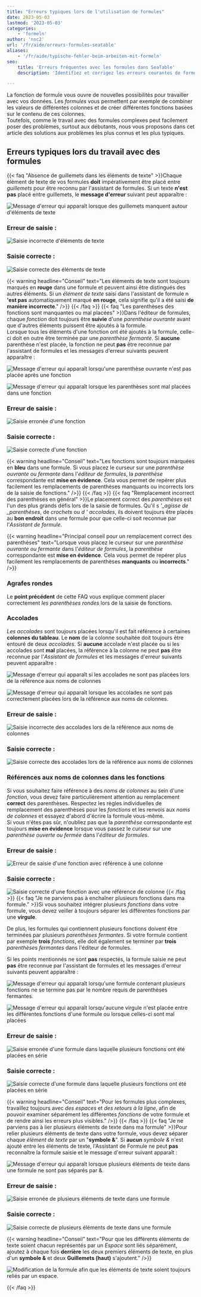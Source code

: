 ```yaml
---
title: "Erreurs typiques lors de l'utilisation de formules"
date: 2023-05-03
lastmod: '2023-05-03'
categories:
    - 'formeln'
author: 'nsc2'
url: '/fr/aide/erreurs-formules-seatable'
aliases:
    - '/fr/aide/typische-fehler-beim-arbeiten-mit-formeln'
seo:
    title: 'Erreurs fréquentes avec les formules dans SeaTable'
    description: 'Identifiez et corrigez les erreurs courantes de formules SeaTable : guillemets, parenthèses, virgules et références pour des calculs exacts et sans souci.'

---
```


La fonction de formule vous ouvre de nouvelles possibilités pour travailler avec vos données. Les _formules_ vous permettent par exemple de combiner les valeurs de différentes colonnes et de créer différentes fonctions basées sur le contenu de ces colonnes.  
Toutefois, comme le travail avec des formules complexes peut facilement poser des problèmes, surtout aux débutants, nous vous proposons dans cet article des solutions aux problèmes les plus connus et les plus typiques.

## Erreurs typiques lors du travail avec des formules

{{< faq "Absence de guillemets dans les éléments de texte" >}}Chaque élément de texte de vos formules **doit** impérativement être placé entre _guillemets_ pour être reconnu par l'assistant de formules. Si un texte **n'est pas** placé entre guillemets, le **message d'erreur** suivant peut apparaître :

![Message d'erreur qui apparaît lorsque des guillemets manquent autour d'éléments de texte](images/Fehlermeldung-fehlende-Anfuehrungszeichen-bei-Textelementen.png)

### Erreur de saisie :

![Saisie incorrecte d'éléments de texte](images/fehlerhafte-eingabe-anfuehrungszeichen.png)

### Saisie correcte :

![Saisie correcte des éléments de texte](images/richtige-eingabe-anfuehrungszeichen.png)

{{< warning  headline="Conseil"  text="Les éléments de texte sont toujours marqués en **rouge** dans une formule et peuvent ainsi être distingués des autres éléments. Si un _élément de texte_ saisi dans l'assistant de formule n **'est pas** automatiquement marqué **en rouge**, cela signifie qu'il a été saisi **de manière incorrecte**." />}}
{{< /faq >}}
{{< faq "Les parenthèses des fonctions sont manquantes ou mal placées" >}}Dans l'éditeur de formules, chaque _fonction_ doit toujours être **suivie** d'une _parenthèse ouvrante_ avant que d'autres éléments puissent être ajoutés à la formule.  
Lorsque tous les éléments d'une fonction ont été ajoutés à la formule, celle-ci doit en outre être terminée par une _parenthèse fermante_. Si **aucune** parenthèse n'est placée, la fonction ne peut **pas** être reconnue par l'assistant de formules et les messages d'erreur suivants peuvent apparaître :

![Message d'erreur qui apparaît lorsqu'une parenthèse ouvrante n'est pas placée après une fonction](images/Fehlermeldung-bei-fehlender-Klammer-nach-einer-Funktion.png)

![Message d'erreur qui apparaît lorsque les parenthèses sont mal placées dans une fonction](images/fehlermeldung-klammern-bei-funktion-falsch-gesetzt.png)

### Erreur de saisie :

![Saisie erronée d'une fonction](images/fehlerhafte-eingabe-funktion-1.png)

### Saisie correcte :

![Saisie correcte d'une fonction](images/korrekte-eingabe-funktion-1.png)

{{< warning  headline="Conseil"  text="Les fonctions sont toujours marquées en **bleu** dans une formule. Si vous placez le curseur sur une _parenthèse ouvrante ou fermante_ dans l'_éditeur de formules_, la _parenthèse_ correspondante est **mise en évidence**. Cela vous permet de repérer plus facilement les remplacements de parenthèses manquants ou incorrects lors de la saisie de fonctions." />}}
{{< /faq >}}
{{< faq "Remplacement incorrect des parenthèses en général" >}}Le placement correct des _parenthèses_ est l'un des plus grands défis lors de la saisie de formules. Qu'il s _'\_agisse de \_parenthèses_, de _crochets_ ou _d_ _'_ _accolades_, ils doivent toujours être placés au **bon endroit** dans une formule pour que celle-ci soit reconnue par l'_Assistant de formule_.

{{< warning  headline="Principal conseil pour un remplacement correct des parenthèses"  text="Lorsque vous placez le curseur sur une _parenthèse ouvrante ou fermante_ dans l'_éditeur de formules_, la _parenthèse_ correspondante est **mise en évidence**. Cela vous permet de repérer plus facilement les remplacements de parenthèses **manquants** ou **incorrects**." />}}

### Agrafes rondes

Le **point précédent** de cette FAQ vous explique comment placer correctement _les parenthèses rondes_ lors de la saisie de fonctions.

### Accolades

_Les accolades_ sont toujours placées lorsqu'il est fait référence à certaines **colonnes du tableau**. Le **nom** de la colonne souhaitée doit toujours être entouré de deux _accolades_. Si **aucune** accolade n'est placée ou si les accolades sont **mal** placées, la référence à la colonne ne peut **pas** être reconnue par l'_Assistant de formules_ et les messages d'erreur suivants peuvent apparaître :

![Message d'erreur qui apparaît si les accolades ne sont pas placées lors de la référence aux noms de colonnes](images/fehlermeldung-keine-geschweiften-klammern.png)

![Message d'erreur qui apparaît lorsque les accolades ne sont pas correctement placées lors de la référence aux noms de colonnes.](images/fehlermeldung-geschweifte-klammern-falsch-gesetzt-1.png)

### Erreur de saisie :

![Saisie incorrecte des accolades lors de la référence aux noms de colonnes](images/fehlerhafte-eingabe-geschweifte-klammern-1.png)

### Saisie correcte :

![Saisie correcte des accolades lors de la référence aux noms de colonnes](images/korrekte-eingabe.geschweifte-klammern.png)

### Références aux noms de colonnes dans les fonctions

Si vous souhaitez faire référence à des _noms de colonnes_ au sein d'une _fonction_, vous devez faire particulièrement attention au remplacement **correct** des parenthèses. Respectez les règles individuelles de remplacement des parenthèses pour les _fonctions_ et les renvois aux _noms de colonnes_ et essayez d'abord d'écrire la formule vous-même.  
Si vous n'êtes pas sûr, n'oubliez pas que la _parenthèse_ correspondante est toujours **mise en évidence** lorsque vous passez le curseur sur une _parenthèse ouverte ou fermée_ dans l'_éditeur de formules_.

### Erreur de saisie :

![Erreur de saisie d'une fonction avec référence à une colonne](images/fehlerhafte-eingabe-einer-funktion-mit-spaltenverweis.png)

### Saisie correcte :

![Saisie correcte d'une fonction avec une référence de colonne](images/korrekte-eingabe-einer-funktion-mit-spaltenverweis.png)
{{< /faq >}}
{{< faq "Je ne parviens pas à enchaîner plusieurs fonctions dans ma formule." >}}Si vous souhaitez intégrer plusieurs _fonctions_ dans votre formule, vous devez veiller à toujours séparer les différentes fonctions par une **virgule**.

De plus, les formules qui contiennent plusieurs fonctions doivent être terminées par plusieurs _parenthèses fermantes_. Si votre formule contient par exemple **trois** _fonctions_, elle doit également se terminer par **trois** _parenthèses fermantes_ dans l'éditeur de formules.

Si les points mentionnés ne sont **pas** respectés, la formule saisie ne peut **pas** être reconnue par l'assistant de formules et les messages d'erreur suivants peuvent apparaître :

![Message d'erreur qui apparaît lorsqu'une formule contenant plusieurs fonctions ne se termine pas par le nombre requis de parenthèses fermantes.](images/fehlermeldung-zu-weinge-klammern-am-ende-der-formel.png)

![Message d'erreur qui apparaît lorsqu'aucune virgule n'est placée entre les différentes fonctions d'une formule ou lorsque celles-ci sont mal placées](images/fehlermeldung-falsche-kommasetzung.png)

### Erreur de saisie :

![Saisie erronée d'une formule dans laquelle plusieurs fonctions ont été placées en série ](images/fehlerhafte-eingabe-einer-formel-mit-mehreren-funktionen.png)

### Saisie correcte :

![Saisie correcte d'une formule dans laquelle plusieurs fonctions ont été placées en série ](images/korrekte-eingabe-formel-mit-mehreren-funktionen.png)

{{< warning  headline="Conseil"  text="Pour les formules plus complexes, travaillez toujours avec _des espaces_ et _des retours à la ligne_, afin de pouvoir examiner séparément les différentes _fonctions_ de votre formule et de rendre ainsi les erreurs plus visibles." />}}
{{< /faq >}}
{{< faq "Je ne parviens pas à lier plusieurs éléments de texte dans ma formule" >}}Pour relier plusieurs éléments de texte dans votre formule, vous devez séparer chaque _élément de texte_ par un "**symbole &**". Si **aucun** _symbole &_ n'est ajouté entre les éléments de texte, l'Assistant de Formule ne peut **pas** reconnaître la formule saisie et le message d'erreur suivant apparaît :

![Message d'erreur qui apparaît lorsque plusieurs éléments de texte dans une formule ne sont pas séparés par &.](images/Fehlermeldung-bei-fehlendenen-zwischen-Textelementen.png)

### Erreur de saisie :

![Saisie erronée de plusieurs éléments de texte dans une formule](images/fehlerhafte-Eingabe-mehrere-Textelemente.png)

### Saisie correcte :

![Saisie correcte de plusieurs éléments de texte dans une formule](images/korrekte-Eingabe-mehrere-Textelemente.png)

{{< warning headline="Conseil" text="Pour que les différents éléments de texte soient chacun représentés par un _Espace_ sont liés séparément, ajoutez à chaque fois **derrière** les deux premiers éléments de texte, en plus d'un **symbole &** et deux **Guillemets (haut)** s'ajoutent." />}}

![Modification de la formule afin que les éléments de texte soient toujours reliés par un espace.](images/Leerzeichen-zwischen-Textelementen.png)

{{< /faq >}}
